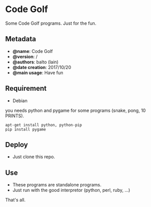 Code Golf
=======


Some Code Golf programs.
Just for the fun.


Metadata
-----------

 * **@name**: Code Golf
 * **@version**: /
 * **@authors**: balto (lain)
 * **@date creation**: 2017/10/20
 * **@main usage**: Have fun



Requirement
-----------
 * Debian

you needs python and pygame for some programs (snake, pong, 10 PRINTS).

```shell
apt-get install python, python-pip
pip install pygame
```


Deploy
-----------

 * Just clone this repo.

Use
-----------

 * These programs are standalone programs.
 * Just run with the good interpretor (python, perl, ruby, ...)


That's all.